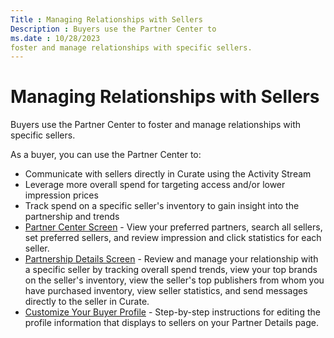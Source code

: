 ```yaml
---
Title : Managing Relationships with Sellers
Description : Buyers use the Partner Center to
ms.date : 10/28/2023
foster and manage relationships with specific sellers.
---
```



# Managing Relationships with Sellers



Buyers use the Partner Center to
foster and manage relationships with specific sellers.

As a buyer, you can use the Partner
Center to:

- Communicate with sellers directly in Curate
  using the Activity Stream
- Leverage more overall spend for targeting access and/or lower
  impression prices
- Track spend on a specific seller's inventory to gain insight into the
  partnership and trends
- <a href="partner-center-screen-buyer-view.md" class="xref">Partner
  Center Screen</a> - View your preferred partners, search all sellers,
  set preferred sellers, and review impression and click statistics for
  each seller.
- <a href="partnership-details-screen-buyer-view.md"
  class="xref">Partnership Details Screen</a> - Review and manage your
  relationship with a specific seller by tracking overall spend trends,
  view your top brands on the seller's inventory, view the seller's top
  publishers from whom you have purchased inventory, view seller
  statistics, and send messages directly to the seller in
  Curate.
- <a href="customize-your-buyer-profile.md" class="xref">Customize Your
  Buyer Profile</a> - Step-by-step instructions for editing the profile
  information that displays to sellers on your Partner Details page.




